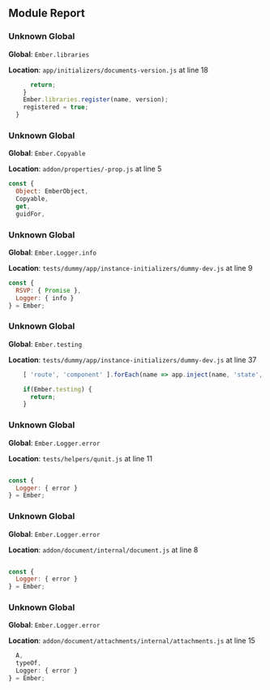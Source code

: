 ## Module Report
### Unknown Global

**Global**: `Ember.libraries`

**Location**: `app/initializers/documents-version.js` at line 18

```js
      return;
    }
    Ember.libraries.register(name, version);
    registered = true;
  }
```

### Unknown Global

**Global**: `Ember.Copyable`

**Location**: `addon/properties/-prop.js` at line 5

```js
const {
  Object: EmberObject,
  Copyable,
  get,
  guidFor,
```

### Unknown Global

**Global**: `Ember.Logger.info`

**Location**: `tests/dummy/app/instance-initializers/dummy-dev.js` at line 9

```js
const {
  RSVP: { Promise },
  Logger: { info }
} = Ember;

```

### Unknown Global

**Global**: `Ember.testing`

**Location**: `tests/dummy/app/instance-initializers/dummy-dev.js` at line 37

```js
    [ 'route', 'component' ].forEach(name => app.inject(name, 'state', 'service:state'));

    if(Ember.testing) {
      return;
    }
```

### Unknown Global

**Global**: `Ember.Logger.error`

**Location**: `tests/helpers/qunit.js` at line 11

```js

const {
  Logger: { error }
} = Ember;

```

### Unknown Global

**Global**: `Ember.Logger.error`

**Location**: `addon/document/internal/document.js` at line 8

```js

const {
  Logger: { error }
} = Ember;

```

### Unknown Global

**Global**: `Ember.Logger.error`

**Location**: `addon/document/attachments/internal/attachments.js` at line 15

```js
  A,
  typeOf,
  Logger: { error }
} = Ember;

```
